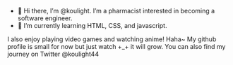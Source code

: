- 👋 Hi there, I’m @koulight. I’m a pharmacist interested in becoming a software engineer. 
- 🌱 I’m currently learning HTML, CSS, and javascript.

I also enjoy playing video games and watching anime! Haha~ My github profile is small for now but just watch +_+ it will grow.
You can also find my journey on Twitter @koulight44

<!---
koulight/koulight is a ✨ special ✨ repository because its `README.md` (this file) appears on your GitHub profile.
You can click the Preview link to take a look at your changes.
--->
